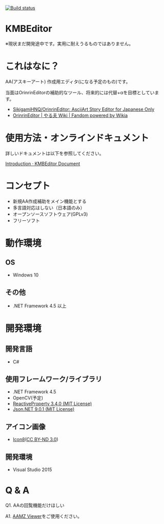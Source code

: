 [![Build status](https://ci.appveyor.com/api/projects/status/7m2j8rd1ye54mmit?svg=true)](https://ci.appveyor.com/project/tar-bin/kmbeditor/build/artifacts)

KMBEditor
==

※現状まだ開発途中です。実用に耐えうるものではありません。

# これはなに？

AA(アスキーアート) 作成用エディタ(になる予定のもの)です。

当面はOrinrinEditorの補助的なツール、将来的には代替+αを目標としています。

+ [SikigamiHNQ/OrinrinEditor: AsciiArt Story Editor for Japanese Only](https://github.com/SikigamiHNQ/OrinrinEditor)
+ [OrinrinEditor | やる夫 Wiki | Fandom powered by Wikia](http://yaruo.wikia.com/wiki/OrinrinEditor)

# 使用方法・オンラインドキュメント
詳しいドキュメントは以下を参照してください。

[Introduction · KMBEditor Document](https://tar-bin.gitbooks.io/kmbeditor-document/content/)

# コンセプト

+ 新規AA作成補助をメイン機能とする
+ 多言語対応はしない（日本語のみ）
+ オープンソースソフトウェア(GPLv3)
+ フリーソフト

# 動作環境
## OS

+ Windows 10

## その他

+ .NET Framework 4.5 以上

# 開発環境
## 開発言語

+ C#

## 使用フレームワーク/ライブラリ

+ .NET Framework 4.5
+ OpenCV(予定)
+ [ReactiveProperty 3.4.0 (MIT License)](https://github.com/runceel/ReactiveProperty)
+ [Json.NET 9.0.1 (MIT License)](http://www.newtonsoft.com/json)

## アイコン画像

+ [Icon8](https://icons8.com/)([CC BY-ND 3.0](https://icons8.com/license/))

## 開発環境

+ Visual Studio 2015

# Q & A

Q1. AAの回覧機能だけほしい

A1. [AAMZ Viewer](http://aa.yaruyomi.com/)をご使用ください。